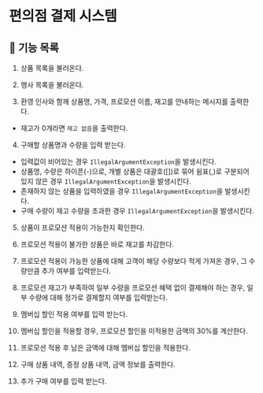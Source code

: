 # 편의점 결제 시스템 

## 🚀️ 기능 목록

1. 상품 목록을 불러온다. 

2. 행사 목록을 불러온다.  

3. 환영 인사와 함께 상품명, 가격, 프로모션 이름, 재고를 안내하는 메시지를 출력한다.

- 재고가 0개라면 `재고 없음`을 출력한다.

4. 구매할 상품명과 수량을 입력 받는다. 

- 입력값이 비어있는 경우 `IllegalArgumentException`을 발생시킨다.
- 상품명, 수량은 하이픈(-)으로, 개별 상품은 대괄호([])로 묶어 쉼표(,)로 구분되어 있지 않은 경우 `IllegalArgumentException`을 발생시킨다.
- 존재하지 않는 상품을 입력하였을 경우 `IllegalArgumentException`을 발생시킨다.
- 구매 수량이 재고 수량을 초과한 경우 `IllegalArgumentException`을 발생시킨다.

5. 상품이 프로모션 적용이 가능한지 확인한다.

6. 프로모션 적용이 불가한 상품은 바로 재고를 차감한다. 

6. 프로모션 적용이 가능한 상품에 대해 고객이 해당 수량보다 적게 가져온 경우, 그 수량만큼 추가 여부를 입력받는다.

7. 프로모션 재고가 부족하여 일부 수량을 프로모션 혜택 없이 결제해야 하는 경우, 일부 수량에 대해 정가로 결제할지 여부를 입력받는다.

8. 멤버십 할인 적용 여부를 입력 받는다.

9. 멤버십 할인을 적용할 경우, 프로모션 할인을 미적용한 금액의 30%를 계산한다.

10. 프로모션 적용 후 남은 금액에 대해 멤버십 할인을 적용한다.

11. 구매 상품 내역, 증정 상품 내역, 금액 정보를 출력한다.

12. 추가 구매 여부를 입력 받는다. 

